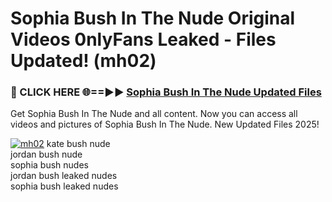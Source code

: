 # Sophia Bush In The Nude Original Videos 0nlyFans Leaked - Files Updated! (mh02)

<h3>🔴 CLICK HERE 🌐==►► <a href="https://tinyurl.com/52m3yx9h" rel="nofollow">Sophia Bush In The Nude Updated Files</a></h3>

Get Sophia Bush In The Nude and all content. Now you can access all videos and pictures of Sophia Bush In The Nude. New Updated Files 2025!

[![mh02](https://i.imgur.com/TnHtlc8.gif)](https://tinyurl.com/52m3yx9h)
kate bush nude<br>
jordan bush nude<br>
sophia bush nudes<br>
jordan bush leaked nudes<br>
sophia bush leaked nudes